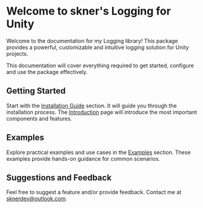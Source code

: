 # Welcome to skner's Logging for Unity

Welcome to the documentation for my Logging library! This package provides a powerful, customizable and intuitive logging solution for Unity projects. 

This documentation will cover everything required to get started, configure and use the package effectively. 

## Getting Started

Start with the [Installation Guide](installation-guide.md/) section. It will guide you through the installation process. The [Introduction](introduction.md/) page will introduce the most important components and features.

## Examples

Explore practical examples and use cases in the [Examples](examples.md/) section. These examples provide hands-on guidance for common scenarios.

## Suggestions and Feedback

Feel free to suggest a feature and/or provide feedback. Contact me at sknerdev@outlook.com.